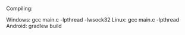 Compiling:

Windows: gcc main.c -lpthread -lwsock32
Linux:   gcc main.c -lpthread
Android: gradlew build